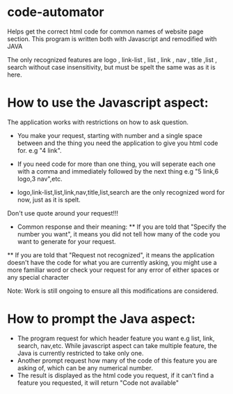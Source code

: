 # code-automator
Helps get the correct html code for common names of website page section. This program is written both with Javascript and remodified with JAVA

The only recognized features are logo , link-list , list , link , nav , title ,list , search without case insensitivity, but must be spelt the same was as it is here.

# How to use the Javascript aspect:
The application works with restrictions on how to ask question. 
- You make your request, starting with number and a single space between and the thing you need the application to give you html code for. e.g "4 link". 

- If you need code for more than one thing, you will seperate each one with a comma and immediately followed by the next thing e.g "5 link,6 logo,3 nav",etc.

- logo,link-list,list,link,nav,title,list,search are the only recognized word for now, just as it is spelt.

Don't use quote around your request!!!


- Common response and their meaning:
** If you are told that "Specify the number you want", it means you did not tell how many of the code you want to generate for your request.

** If you are told that "Request not recognized", it means the application doesn't have the code for what you are currently asking, you might use a more familiar word or check your request for any error of either spaces or any special character

Note: Work is still ongoing to ensure all this modifications are considered.

# How to prompt the Java aspect:
- The program request for which header feature you want e.g list, link, search, nav,etc. While javascript aspect can take multiple feature, the Java is currently restricted to take only one.
- Another prompt request how many of the code of this feature you are asking of, which can be any numerical number.
- The result is displayed as the html code you request, if it can't find a feature you requested, it will return "Code not available" 

